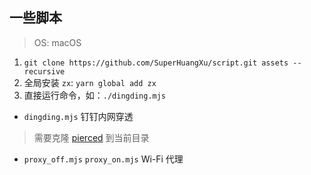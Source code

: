 ## 一些脚本
> OS: macOS
1. `git clone https://github.com/SuperHuangXu/script.git assets --recursive`
2. 全局安装 `zx`: `yarn global add zx`
3. 直接运行命令，如：`./dingding.mjs`

- `dingding.mjs` 钉钉内网穿透
> 需要克隆 [pierced](https://github.com/open-dingtalk/pierced) 到当前目录
- `proxy_off.mjs` `proxy_on.mjs` Wi-Fi 代理 